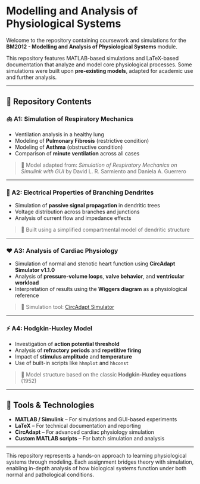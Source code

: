 # Modelling and Analysis of Physiological Systems

Welcome to the repository containing coursework and simulations for the **BM2012 - Modelling and Analysis of Physiological Systems** module.

This repository features MATLAB-based simulations and LaTeX-based documentation that analyze and model core physiological processes. Some simulations were built upon **pre-existing models**, adapted for academic use and further analysis.

---

## 📁 Repository Contents

### 🫁 A1: Simulation of Respiratory Mechanics
- Ventilation analysis in a healthy lung
- Modeling of **Pulmonary Fibrosis** (restrictive condition)
- Modeling of **Asthma** (obstructive condition)
- Comparison of **minute ventilation** across all cases  
> 🔹 Model adapted from: *Simulation of Respiratory Mechanics on Simulink with GUI* by David L. R. Sarmiento and Daniela A. Guerrero

---

### 🧠 A2: Electrical Properties of Branching Dendrites
- Simulation of **passive signal propagation** in dendritic trees
- Voltage distribution across branches and junctions
- Analysis of current flow and impedance effects  
> 🔹 Built using a simplified compartmental model of dendritic structure

---

### ❤️ A3: Analysis of Cardiac Physiology
- Simulation of normal and stenotic heart function using **CircAdapt Simulator v1.1.0**
- Analysis of **pressure-volume loops**, **valve behavior**, and **ventricular workload**
- Interpretation of results using the **Wiggers diagram** as a physiological reference  
> 🔹 Simulation tool: [CircAdapt Simulator](http://www.circadapt.org/downloads/files)

---

### ⚡ A4: Hodgkin-Huxley Model
- Investigation of **action potential threshold**
- Analysis of **refractory periods** and **repetitive firing**
- Impact of **stimulus amplitude** and **temperature**
- Use of built-in scripts like `hhmplot` and `hhconst`  
> 🔹 Model structure based on the classic **Hodgkin-Huxley equations** (1952)

---

## 🧰 Tools & Technologies

- **MATLAB / Simulink** – For simulations and GUI-based experiments  
- **LaTeX** – For technical documentation and reporting  
- **CircAdapt** – For advanced cardiac physiology simulation  
- **Custom MATLAB scripts** – For batch simulation and analysis

---

This repository represents a hands-on approach to learning physiological systems through modeling. Each assignment bridges theory with simulation, enabling in-depth analysis of how biological systems function under both normal and pathological conditions.

